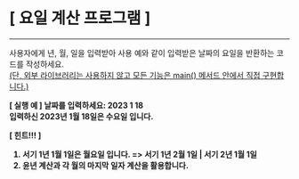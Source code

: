 
# [ 요일 계산 프로그램 ]
--- 

사용자에게 년, 월, 일을 입력받아 사용 예와 같이 입력받은 날짜의 요일을 반환하는 코드를 작성하세요.
 <br><u>(단, 외부 라이브러리는 사용하지 않고 모든 기능은 main() 메서드 안에서 직접 구현합니다.)</u>

<b>[ 실행 예 ]
 날짜를 입력하세요: 2023 1 18
 <br>
 입력하신 2023년 1월 18일은 수요일 입니다.

<b>[ 힌트!!! ]
 1. 서기 1년 1월 1일은 월요일 입니다. => 서기 1년 2월 1일 | 서기 2년 1월 1일
 2. 윤년 계산과 각 월의 마지막 일자 계산을 활용합니다.


